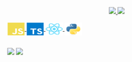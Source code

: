 <div align="center">
  <a href="https://github.com/euraphhh">
  <img height="180em" src="https://github-readme-stats.vercel.app/api?username=euraphhh&show_icons=true&theme=highcontrast"/>
  <img height="180em" src="https://github-readme-stats.vercel.app/api/top-langs/?username=euraphhh&layout=compact&langs_count=7&theme=highcontrast"/>
</div>
<div style="display: inline_block"><br>
  <img align="center" alt="raphh-Js" height="30" width="40" src="https://raw.githubusercontent.com/devicons/devicon/master/icons/javascript/javascript-plain.svg">
  <img align="center" alt="raphh-Ts" height="30" width="40" src="https://raw.githubusercontent.com/devicons/devicon/master/icons/typescript/typescript-plain.svg">
  <img align="center" alt="raphh-React" height="30" width="40" src="https://raw.githubusercontent.com/devicons/devicon/master/icons/react/react-original.svg">
  <img align="center" alt="raphh-Python" height=30 width=40 src="https://raw.githubusercontent.com/devicons/devicon/master/icons/python/python-original.svg">
</div>
  
  ##
 
<div> 
  <a href="https://www.twitter.com/euraphhh" target="_blank"><img src="https://img.shields.io/badge/Twitter-1DA1F2?style=for-the-badge&logo=twitter&logoColor=white" target="_blank"></a>
  <a href="https://www.linkedin.com/in/oraphaelxavier" target="_blank"><img src="https://img.shields.io/badge/LinkedIn-1DA1F2?style=for-the-badge&logo=linkedin&logoColor=white" target="_blank"></a>
 
</div>
